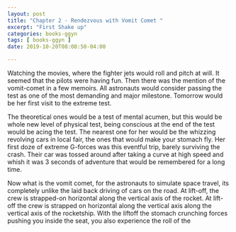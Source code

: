 ```yaml
---
layout: post
title: "Chapter 2 - Rendezvous with Vomit Comet "
excerpt: "First Shake up"
categories: books-ggyn
tags: [ books-ggyn ]
date: 2019-10-20T08:08:50-04:00

---
```


Watching the movies, where the fighter jets would roll and pitch at will. It seemed that the pilots were having fun. Then there was the mention of the vomit-comet in a few memoirs. All astronauts would consider passing the test as one of the most demanding and major milestone. Tomorrow would be her first visit to the extreme test.

The theoretical ones would be a test of mental acumen, but this would be whole new level of physical test, being conscious at the end of the test would be acing the test. The nearest one for her would be the whizzing revolving cars in local fair, the ones that would make your stomach fly. Her first doze of extreme G-forces was this eventful trip, barely surviving the crash. Their car was tossed around after taking a curve at high speed and whish it was 3 seconds of adventure that would be remembered for a long time.


Now what is the vomit comet, for the astronauts to simulate space travel, its completely unlike the laid back driving of cars on the road. At lift-off, the crew is strapped-on horizontal along the vertical axis of the rocket. At lift-off the crew is strapped on horizontal along the vertical axis along the vertical axis of the rocketship. With the liftoff the stomach crunching forces pushing you inside the seat, you also experience the roll of the
